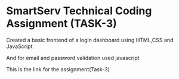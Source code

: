 # SmartServ Technical Coding Assignment (TASK-3)

Created a basic frontend of a login dashboard using HTML,CSS and JavaScript

And for email and password validation used javascript


 
This is the link for the assignment(Task-3)
